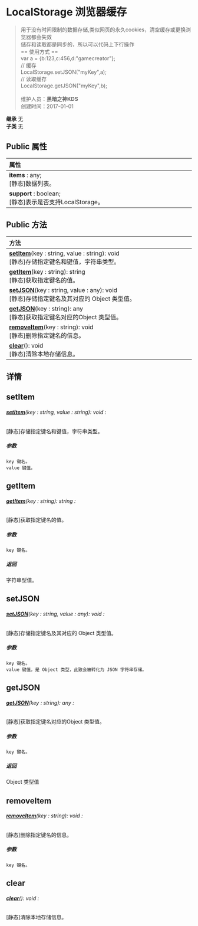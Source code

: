 # LocalStorage 浏览器缓存
>用于没有时间限制的数据存储,类似网页的永久cookies，清空缓存或更换浏览器都会失效<br>储存和读取都是同步的，所以可以代码上下行操作<br>== 使用方式 ==<br>var a = {b:123,c:456,d:"gamecreator"};<br>// 缓存<br>LocalStorage.setJSON("myKey",a);<br>// 读取缓存<br>LocalStorage.getJSON("myKey",b);<br><br>
>维护人员：**黑暗之神KDS**  
>创建时间：2017-01-01

**继承**  无<br>
**子类**  无<br>
## **Public 属性**
|<div style="width:1000px;text-align:left">属性</div>   |
| ---  |
| **items** : any;<br>[静态]数据列表。  |
| **support** : boolean;<br>[静态]表示是否支持LocalStorage。  |

## Public 方法
|<div style="width:1000px;text-align:left" >方法</div>   |
| ---  |
| **[setItem](#setitem)**(key : string,  value : string): void<br>[静态]存储指定键名和键值，字符串类型。
| **[getItem](#getitem)**(key : string): string<br>[静态]获取指定键名的值。
| **[setJSON](#setjson)**(key : string,  value : any): void<br>[静态]存储指定键名及其对应的 Object 类型值。
| **[getJSON](#getjson)**(key : string): any<br>[静态]获取指定键名对应的Object 类型值。
| **[removeItem](#removeitem)**(key : string): void<br>[静态]删除指定键名的信息。
| **[clear](#clear)**(): void<br>[静态]清除本地存储信息。

## 详情



## setItem
###### **[setItem](#setitem)**(key : string,  value : string): void :
[静态]存储指定键名和键值，字符串类型。
##### 参数
	key 键名。
	value 键值。



## getItem
###### **[getItem](#getitem)**(key : string): string :
[静态]获取指定键名的值。
##### 参数
	key 键名。

##### 返回
字符串型值。

## setJSON
###### **[setJSON](#setjson)**(key : string,  value : any): void :
[静态]存储指定键名及其对应的 Object 类型值。
##### 参数
	key 键名。
	value 键值。是 Object 类型，此致会被转化为 JSON 字符串存储。



## getJSON
###### **[getJSON](#getjson)**(key : string): any :
[静态]获取指定键名对应的Object 类型值。
##### 参数
	key 键名。

##### 返回
Object 类型值

## removeItem
###### **[removeItem](#removeitem)**(key : string): void :
[静态]删除指定键名的信息。
##### 参数
	key 键名。



## clear
###### **[clear](#clear)**(): void :
[静态]清除本地存储信息。





